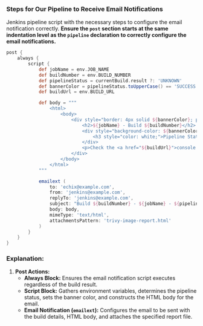 ### Steps for Our Pipeline to Receive Email Notifications

Jenkins pipeline script with the necessary steps to configure the email notification correctly. 
**Ensure the `post` section starts at the same indentation level as the `pipeline` declaration to correctly configure the email notifications.**
                      
```groovy
post {
    always {
        script {
            def jobName = env.JOB_NAME
            def buildNumber = env.BUILD_NUMBER
            def pipelineStatus = currentBuild.result ?: 'UNKNOWN'
            def bannerColor = pipelineStatus.toUpperCase() == 'SUCCESS' ? 'green' : 'red'
            def buildUrl = env.BUILD_URL

            def body = """
                <html>
                    <body>
                        <div style="border: 4px solid ${bannerColor}; padding: 10px;">
                            <h2>${jobName} - Build ${buildNumber}</h2>
                            <div style="background-color: ${bannerColor}; padding: 10px;">
                                <h3 style="color: white;">Pipeline Status: ${pipelineStatus.toUpperCase()}</h3>
                            </div>
                            <p>Check the <a href="${buildUrl}">console output</a></p>
                        </div>
                    </body>
                </html>
            """

            emailext (
                to: 'echix@example.com',
                from: 'jenkins@example.com',
                replyTo: 'jenkins@example.com',
                subject: "Build ${buildNumber} - ${jobName} - ${pipelineStatus.toUpperCase()}",
                body: body,
                mimeType: 'text/html',
                attachmentsPattern: 'trivy-image-report.html'
            )
        }
    }
}
```

### Explanation:

1. **Post Actions:**
   - **Always Block:** Ensures the email notification script executes regardless of the build result.
   - **Script Block:** Gathers environment variables, determines the pipeline status, sets the banner color, and constructs the HTML body for the email.
   - **Email Notification (`emailext`):** Configures the email to be sent with the build details, HTML body, and attaches the specified report file.
